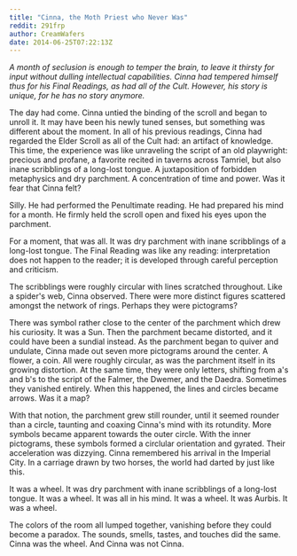 ```yaml
---
title: "Cinna, the Moth Priest who Never Was"
reddit: 291frp
author: CreamWafers
date: 2014-06-25T07:22:13Z
---
```


*A month of seclusion is enough to temper the brain, to leave it thirsty for input without dulling intellectual capabilities. Cinna had tempered himself thus for his Final Readings, as had all of the Cult. However, his story is unique, for he has no story anymore.*

The day had come. Cinna untied the binding of the scroll and began to unroll it. It may have been his newly tuned senses, but something was different about the moment. In all of his previous readings, Cinna had regarded the Elder Scroll as all of the Cult had: an artifact of knowledge. This time, the experience was like unraveling the script of an old playwright: precious and profane, a favorite recited in taverns across Tamriel, but also inane scribblings of a long-lost tongue. A juxtaposition of forbidden metaphysics and dry parchment. A concentration of time and power. Was it fear that Cinna felt?

Silly. He had performed the Penultimate reading. He had prepared his mind for a month. He firmly held the scroll open and fixed his eyes upon the parchment.

For a moment, that was all. It was dry parchment with inane scribblings of a long-lost tongue. The Final Reading was like any reading: interpretation does not happen to the reader; it is developed through careful perception and criticism.

The scribblings were roughly circular with lines scratched throughout. Like a spider's web, Cinna observed. There were more distinct figures scattered amongst the network of rings. Perhaps they were pictograms?

There was symbol rather close to the center of the parchment which drew his curiosity. It was a Sun. Then the parchment became distorted, and it could have been a sundial instead. As the parchment began to quiver and undulate, Cinna made out seven more pictograms around the center. A flower, a coin. All were roughly circular, as was the parchment itself in its growing distortion. At the same time, they were only letters, shifting from a's and b's to the script of the Falmer, the Dwemer, and the Daedra. Sometimes they vanished entirely. When this happened, the lines and circles became arrows. Was it a map?

With that notion, the parchment grew still rounder, until it seemed rounder than a circle, taunting and coaxing Cinna's mind with its rotundity. More symbols became apparent towards the outer circle. With the inner pictograms, these symbols formed a circlular orientation and gyrated. Their acceleration was dizzying. Cinna remembered his arrival in the Imperial City. In a carriage drawn by two horses, the world had darted by just like this.

It was a wheel. It was dry parchment with inane scribblings of a long-lost tongue. It was a wheel. It was all in his mind. It was a wheel. It was Aurbis. It was a wheel.

The colors of the room all lumped together, vanishing before they could become a paradox. The sounds, smells, tastes, and touches did the same. Cinna was the wheel. And Cinna was not Cinna.

